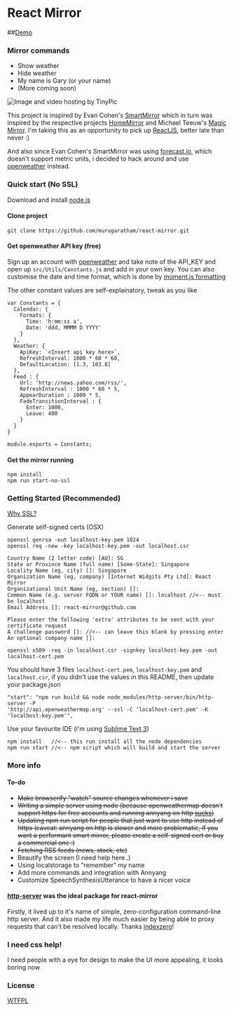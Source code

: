 
# React Mirror

##<a href="http://murugaratham.github.io/react-mirror" target="_blank">Demo</a>


### Mirror commands
- Show weather
- Hide weather
- My name is Gary (or your name)
- (More coming soon)

<img src="http://oi65.tinypic.com/210naiu.jpg" border="0" alt="Image and video hosting by TinyPic" />

This project is inspired by Evan Cohen's [SmartMirror](https://github.com/evancohen/smart-mirror) which in turn was inspired by the respective projects [HomeMirror](https://github.com/HannahMitt/HomeMirror) and Michael Teeuw's [Magic Mirror](http://michaelteeuw.nl/tagged/magicmirror). 
I'm taking this as an opportunity to pick up [ReactJS](https://facebook.github.io/react/), better late than never :)

And also since Evan Cohen's SmartMirror was using [forecast.io](http://forecast.io/), which doesn't support metric units, i decided to hack around and use [openweather](http://www.openweathermap.com/api) instead.

### Quick start (No SSL)
Download and install [node.js](https://nodejs.org/en/)

#### Clone project
```
git clone https://github.com/murugaratham/react-mirror.git
```

#### Get openweather API key (free)
Sign up an account with [openweather](http://home.openweathermap.org/users/sign_in) and take note of the API_KEY and open up `src/Utils/Constants.js` and add in your own key. You can also customise the date and time format, which is done by [moment.js formatting](http://momentjs.com/docs/#/displaying/)

The other constant values are self-explainatory, tweak as you like

```
var Constants = {
  Calendar: {
    Formats: {
      Time: 'h:mm:ss a',
      Date: 'ddd, MMMM D YYYY'
    }
  },
  Weather: {
    ApiKey: `<Insert api key here>`,
    RefreshInterval: 1000 * 60 * 60,
    DefaultLocation: [1.3, 103.8]
  },  
  Feed : {
    Url: 'http://news.yahoo.com/rss/',
    RefreshInterval : 1000 * 60 * 5,
    AppearDuration : 1000 * 5,
    FadeTransitionInterval : {
      Enter: 1000,
      Leave: 400
    }
  }
}

module.exports = Constants;

```

#### Get the mirror running
```
npm install
npm run start-no-ssl
```

### Getting Started (Recommended)

[Why SSL?](https://github.com/TalAter/annyang#annyang-would-like-to-use-your-microphone)

Generate self-signed certs (OSX)
```
openssl genrsa -out localhost-key.pem 1024
openssl req -new -key localhost-key.pem -out localhost.csr

Country Name (2 letter code) [AU]: SG
State or Province Name (full name) [Some-State]: Singapore
Locality Name (eg, city) []: Singapore
Organization Name (eg, company) [Internet Widgits Pty Ltd]: React Mirror 
Organizational Unit Name (eg, section) []: 
Common Name (e.g. server FQDN or YOUR name) []: localhost //<-- must be localhost
Email Address []: react-mirror@github.com

Please enter the following 'extra' attributes to be sent with your certificate request 
A challenge password []: //<-- can leave this blank by pressing enter
An optional company name []:

openssl x509 -req -in localhost.csr -signkey localhost-key.pem -out localhost-cert.pem
```
You should have 3 files `localhost-cert.pem`, `localhost-key.pem` and `localhost.csr`, if you didn't use the values in this README, then update your package.json

```
"start": "npm run build && node node_modules/http-server/bin/http-server -P 
'http://api.openweathermap.org' --ssl -C 'localhost-cert.pem' -K 'localhost-key.pem'",
```
Use your favourite IDE (i'm using [Sublime Text 3](http://www.sublimetext.com/3))

```
npm install   //<-- this run install all the node dependencies
npm run start //<-- npm script which will build and start the server
```

### More info
#### To-do
- ~~Make browserify "watch" source changes whenever i save~~
- ~~Writing a simple server using node (because openweathermap doesn't support https for free accounts and running annyang on http [sucks](https://github.com/TalAter/annyang))~~
- ~~Updating npm run script for people that just want to use http instead of https (caveat: annyang on http is slower and more problematic, if you want a performant smart mirror, please create a self-signed cert or buy a commercial one :)~~
- ~~Fetching RSS feeds (news, stock, etc)~~
- Beautify the screen (I need help here..)
- Using localstorage to "remember" my name
- Add more commands and integration with Annyang
- Customize SpeechSynthesisUtterance to have a nicer voice

#### [http-server](https://github.com/indexzero/http-server) was the ideal package for react-mirror
Firstly, it lived up to it's name of simple, zero-configuration command-line http server. And it also made my life much easier by being able to proxy requests that can't be resolved locally. Thanks [indexzero](https://github.com/indexzero)!

### I need css help!
I need people with a eye for design to make the UI more appealing, it looks boring now

### License
[WTFPL](http://www.wtfpl.net/)
